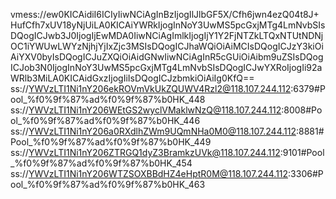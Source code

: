 vmess://ew0KICAidiI6ICIyIiwNCiAgInBzIjogIlJlbGF5X/Cfh6jwn4ezQ04t8J+HufCfh7xUV18yNjUiLA0KICAiYWRkIjogInNoY3UwMS5pcGxjMTg4LmNvbSIsDQogICJwb3J0IjogIjEwMDA0IiwNCiAgImlkIjogIjY1Y2FjNTZkLTQxNTUtNDNjOC1iYWUwLWYzNjhjYjIxZjc3MSIsDQogICJhaWQiOiAiMCIsDQogICJzY3kiOiAiYXV0byIsDQogICJuZXQiOiAidGNwIiwNCiAgInR5cGUiOiAibm9uZSIsDQogICJob3N0IjogInNoY3UwMS5pcGxjMTg4LmNvbSIsDQogICJwYXRoIjogIi92aWRlb3MiLA0KICAidGxzIjogIiIsDQogICJzbmkiOiAiIg0KfQ==
ss://YWVzLTI1Ni1nY206ekROVmVkUkZQUWV4Rzl2@118.107.244.112:6379#Pool_%f0%9f%87%ad%f0%9f%87%b0HK_448
ss://YWVzLTI1Ni1nY206WEtGS2wyclVMaklwNzQ@118.107.244.112:8008#Pool_%f0%9f%87%ad%f0%9f%87%b0HK_446
ss://YWVzLTI1Ni1nY206a0RXdlhZWm9UQmNHa0M0@118.107.244.112:8881#Pool_%f0%9f%87%ad%f0%9f%87%b0HK_449
ss://YWVzLTI1Ni1nY206ZTRGQ1dyZ3BramkzUVk@118.107.244.112:9101#Pool_%f0%9f%87%ad%f0%9f%87%b0HK_454
ss://YWVzLTI1Ni1nY206WTZSOXBBdHZ4eHptR0M@118.107.244.112:3306#Pool_%f0%9f%87%ad%f0%9f%87%b0HK_463
